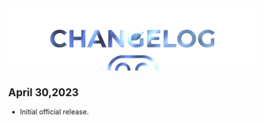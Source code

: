  <img src="https://raw.githubusercontent.com/DroidX-UI-Devices/Official_Devices/13/banners/changelogs.png" />
 
## April 30,2023

- Initial official release.
